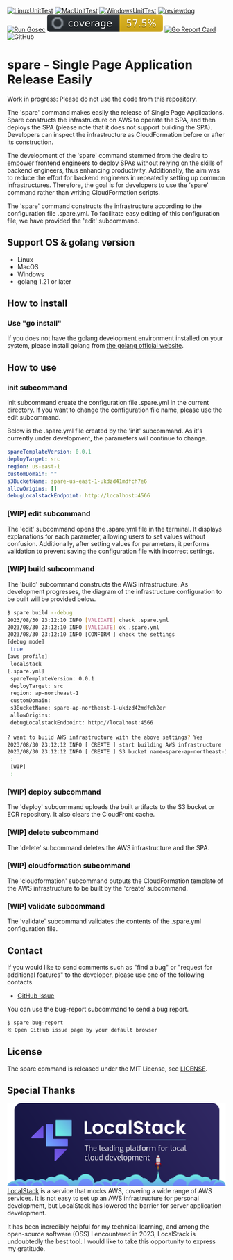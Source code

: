 [![LinuxUnitTest](https://github.com/nao1215/spare/actions/workflows/linux_test.yml/badge.svg)](https://github.com/nao1215/spare/actions/workflows/linux_test.yml)
[![MacUnitTest](https://github.com/nao1215/spare/actions/workflows/mac_test.yml/badge.svg)](https://github.com/nao1215/spare/actions/workflows/mac_test.yml)
[![WindowsUnitTest](https://github.com/nao1215/spare/actions/workflows/windows_test.yml/badge.svg)](https://github.com/nao1215/spare/actions/workflows/windows_test.yml)
[![reviewdog](https://github.com/nao1215/spare/actions/workflows/reviewdog.yml/badge.svg)](https://github.com/nao1215/spare/actions/workflows/reviewdog.yml)
[![Run Gosec](https://github.com/nao1215/spare/actions/workflows/security.yml/badge.svg)](https://github.com/nao1215/spare/actions/workflows/security.yml)
![Coverage](https://raw.githubusercontent.com/nao1215/octocovs-central-repo/main/badges/nao1215/spare/coverage.svg)
[![Go Report Card](https://goreportcard.com/badge/github.com/nao1215/spare)](https://goreportcard.com/report/github.com/nao1215/spare)
![GitHub](https://img.shields.io/github/license/nao1215/spare)

# spare - Single Page Application Release Easily
Work in progress: Please do not use the code from this repository.

The 'spare' command makes easily the release of Single Page Applications. Spare constructs the infrastructure on AWS to operate the SPA, and then deploys the SPA (please note that it does not support building the SPA). Developers can inspect the infrastructure as CloudFormation before or after its construction.

The development of the 'spare' command stemmed from the desire to empower frontend engineers to deploy SPAs without relying on the skills of backend engineers, thus enhancing productivity. Additionally, the aim was to reduce the effort for backend engineers in repeatedly setting up common infrastructures. Therefore, the goal is for developers to use the 'spare' command rather than writing CloudFormation scripts.

The 'spare' command constructs the infrastructure according to the configuration file .spare.yml. To facilitate easy editing of this configuration file, we have provided the 'edit' subcommand.

## Support OS & golang version
- Linux
- MacOS
- Windows
- golang 1.21 or later


## How to install
### Use "go install"
If you does not have the golang development environment installed on your system, please install golang from [the golang official website](https://go.dev/doc/install).

## How to use
### init subcommand
init subcommand create the configuration file .spare.yml in the current directory. If you want to change the configuration file name, please use the edit subcommand.

Below is the .spare.yml file created by the 'init' subcommand. As it's currently under development, the parameters will continue to change.
```.spare.yml
spareTemplateVersion: 0.0.1
deployTarget: src
region: us-east-1
customDomain: ""
s3BucketName: spare-us-east-1-ukdzd41mdfch7e6
allowOrigins: []
debugLocalstackEndpoint: http://localhost:4566
```

### [WIP] edit subcommand
The 'edit' subcommand opens the .spare.yml file in the terminal. It displays explanations for each parameter, allowing users to set values without confusion. Additionally, after setting values for parameters, it performs validation to prevent saving the configuration file with incorrect settings.

### [WIP] build subcommand
The 'build' subcommand constructs the AWS infrastructure. As development progresses, the diagram of the infrastructure configuration to be built will be provided below.

```bash
$ spare build --debug
2023/08/30 23:12:10 INFO [VALIDATE] check .spare.yml
2023/08/30 23:12:10 INFO [VALIDATE] ok .spare.yml
2023/08/30 23:12:10 INFO [CONFIRM ] check the settings
[debug mode]
 true
[aws profile]
 localstack
[.spare.yml]
 spareTemplateVersion: 0.0.1
 deployTarget: src
 region: ap-northeast-1
 customDomain: 
 s3BucketName: spare-ap-northeast-1-ukdzd42mdfch2er
 allowOrigins: 
 debugLocalstackEndpoint: http://localhost:4566

? want to build AWS infrastructure with the above settings? Yes
2023/08/30 23:12:12 INFO [ CREATE ] start building AWS infrastructure
2023/08/30 23:12:12 INFO [ CREATE ] S3 bucket name=spare-ap-northeast-1-ukdzd42mdfch2er
 :
 [WIP]
 :
```

### [WIP] deploy subcommand
The 'deploy' subcommand uploads the built artifacts to the S3 bucket or ECR repository. It also clears the CloudFront cache.

### [WIP] delete subcommand
The 'delete' subcommand deletes the AWS infrastructure and the SPA.

### [WIP] cloudformation subcommand
The 'cloudformation' subcommand outputs the CloudFormation template of the AWS infrastructure to be built by the 'create' subcommand.

### [WIP] validate subcommand
The 'validate' subcommand validates the contents of the .spare.yml configuration file.


## Contact
If you would like to send comments such as "find a bug" or "request for additional features" to the developer, please use one of the following contacts.
- [GitHub Issue](https://github.com/nao1215/spare/issues)

You can use the bug-report subcommand to send a bug report.
```bash
$ spare bug-report
※ Open GitHub issue page by your default browser
```

## License
The spare command is released under the MIT License, see [LICENSE](./LICENSE).

## Special Thanks
![localstack](./docs/images/localstack-readme-banner.svg)
[LocalStack](https://localstack.cloud/) is a service that mocks AWS, covering a wide range of AWS services. It is not easy to set up an AWS infrastructure for personal development, but LocalStack has lowered the barrier for server application development.   

It has been incredibly helpful for my technical learning, and among the open-source software (OSS) I encountered in 2023, LocalStack is undoubtedly the best tool. I would like to take this opportunity to express my gratitude.